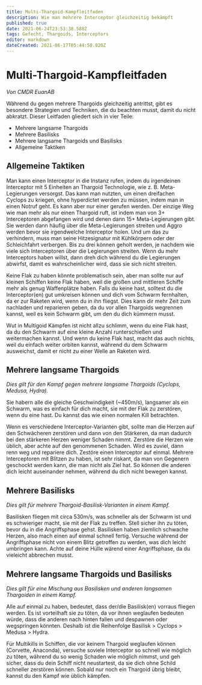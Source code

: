 ```yaml
---
title: Multi-Thargoid-Kampfleitfaden
description: Wie man mehrere Interceptor gleichzeitig bekämpft
published: true
date: 2021-06-24T23:53:38.588Z
tags: Gefecht, Thargoids, Interceptors
editor: markdown
dateCreated: 2021-06-17T05:44:58.820Z
---
```


# Multi-Thargoid-Kampfleitfaden

*Von CMDR EuanAB*

Während du gegen mehrere Thargoids gleichzeitig antrittst, gibt es besondere Strategien und Techniken, die du beachten musst, damit du nicht abkratzt. Dieser Leitfaden gliedert sich in vier Teile:

-   Mehrere langsame Thargoids
-   Mehrere Basilisks
-   Mehrere langsame Thargoids und Basilisks
-   Allgemeine Taktiken

## Allgemeine Taktiken

Man kann einen Interceptor in die Instanz rufen, indem du irgendeinen Interceptor mit 5 Einheiten an Thargoid Technologie, wie z. B. Meta-Legierungen versorgst. Das kann man nutzten, um einen dreifachen Cyclops zu kriegen, ohne hyperdictet werden zu müssen, indem man in einen Notruf geht. Es kann aber nur einer gerufen werden. Der einzige Weg wie man mehr als nur einen Thargoid ruft, ist indem man von 3+ Interceptoren abgefangen wird und denen dann 15+ Meta-Legierungen gibt. Sie werden dann häufig über die Meta-Legierungen streiten und Aggro werden bevor sie irgendwelche Interceptor holen. Und um das zu verhindern, muss man seine Hitzesignatur mit Kühlkörpern oder der Schleichfahrt verbergen. Bis zu drei können geholt werden, je nachdem wie viele sich Interceptoren über die Legierungen streiten. Wenn du mehr Interceptors haben willst, dann dreh dich während du die Legierungen abwirfst, damit es wahrscheinlicher wird, dass sie sich nicht streiten.

Keine Flak zu haben könnte problematisch sein, aber man sollte nur auf kleinen Schiffen keine Flak haben, weil die großen und mittleren Schiffe mehr als genug Waffenplätze haben. Falls du keine hast, solltest du die Interceptor(en) gut umkreisen können und dich vom Schwarm fernhalten, da er zur Raketen wird, wenn du in ihn fliegst. Dies kann dir mehr Zeit zum nachladen und reparieren geben, da du vor allen Thargoids wegrennen kannst, weil es kein Schwarm gibt, um den du dich kümmern musst.

Wut in Multigoid Kämpfen ist nicht allzu schlimm, wenn du eine Flak hast, da du den Schwarm auf eine kleine Anzahl runterschießen und weitermachen kannst. Und wenn du keine Flak hast, macht das auch nichts, weil du einfach weiter orbiten kannst, während du dem Schwarm ausweichst, damit er nicht zu einer Welle an Raketen wird.

## Mehrere langsame Thargoids

*Dies gilt für den Kampf gegen mehrere langsame Thargoids (Cyclops, Medusa, Hydra).*

Sie habern alle die gleiche Geschwindigkeit (~450m/s), langsamer als ein Schwarm, was es einfach für dich macht, sie mit der Flak zu zerstören, wenn du eine hast. Du kannst das wie einen normalen Kill betrachten.

Wenn es verschiedene Interceptor-Varianten gibt, sollte man die Herzen auf den Schwächeren zerstören und dann von den Stärkeren, da man dadurch bei den stärkeren Herzen weniger Schaden nimmt. Zerstöre die Herzen wie üblich, aber achte auf den genommenen Schaden. Wird es zuviel, dann renn weg und repariere dich. Zestöre einen Interceptor auf einmal. Mehrere Interceptoren mit Blitzen zu haben, ist sehr riskant, da man von Gegenern geschockt werden kann, die man nicht als Ziel hat. So können die anderen dich leicht auseinander nehmen, während du dich nicht bewegen kannst.

## Mehrere Basilisks

*Dies gilt für mehrere Thargoid-Basilisk-Varianten in einem Kampf.*

Basilisken fliegen mit circa 530m/s, was schneller als der Schwarm ist und es schwieriger macht, sie mit der Flak zu treffen. Stell sicher ihn zu töten, bevor du in die Angriffsphase gehst. Basilisken haben ziemlich schwache Herzen, also mach einen auf einmal schnell fertig. Versuche während der Angriffsphase nicht von einem Blitz getroffen zu werden, was dich leicht umbringen kann. Achte auf deine Hülle wärend einer Angriffsphase, da du vieleicht abbrechen musst.

## Mehrere langsame Thargoids und Basilisks

*Dies gilt für eine Mischung aus Basilisken und anderen langsamen Thargoiden in einem Kampf.*

Alle auf einmal zu haben, bedeutet, dass der/die Basilisk(en) vorraus fliegen werden. Es ist vorteilhaft sie zu töten, da vor ihnen weglaufen bedeuten würde, dass die anderen nach hinten fallen und despawnen oder wegspringen könnten. Deshalb ist die Reihenfolge Basilisk > Cyclops > Medusa > Hydra.

Für Multikills in Schiffen, die vor keinem Thargoid weglaufen können (Corvette, Anaconda), versuche soviele Interceptor so schnell wie möglich zu töten, während du so wenig Schaden wie möglich nimmst, und geh sicher, dass du dein Schiff nicht neustartest, da sie dich ohne Schild schneller zerstören können. Sobald nur noch ein Thargoid übrig bleibt, kannst du den Kampf wie üblich kämpfen.